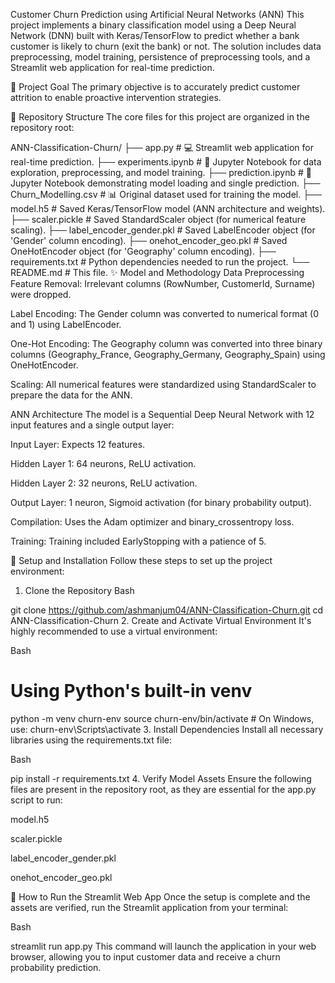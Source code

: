 Customer Churn Prediction using Artificial Neural Networks (ANN)
This project implements a binary classification model using a Deep Neural Network (DNN) built with Keras/TensorFlow to predict whether a bank customer is likely to churn (exit the bank) or not. The solution includes data preprocessing, model training, persistence of preprocessing tools, and a Streamlit web application for real-time prediction.

🚀 Project Goal
The primary objective is to accurately predict customer attrition to enable proactive intervention strategies.

📁 Repository Structure
The core files for this project are organized in the repository root:

ANN-Classification-Churn/
├── app.py                      # 💻 Streamlit web application for real-time prediction.
├── experiments.ipynb           # 🧪 Jupyter Notebook for data exploration, preprocessing, and model training.
├── prediction.ipynb            # 📝 Jupyter Notebook demonstrating model loading and single prediction.
├── Churn_Modelling.csv         # 📊 Original dataset used for training the model.
├── model.h5                    # Saved Keras/TensorFlow model (ANN architecture and weights).
├── scaler.pickle               # Saved StandardScaler object (for numerical feature scaling).
├── label_encoder_gender.pkl    # Saved LabelEncoder object (for 'Gender' column encoding).
├── onehot_encoder_geo.pkl      # Saved OneHotEncoder object (for 'Geography' column encoding).
├── requirements.txt            # Python dependencies needed to run the project.
└── README.md                   # This file.
✨ Model and Methodology
Data Preprocessing
Feature Removal: Irrelevant columns (RowNumber, CustomerId, Surname) were dropped.

Label Encoding: The Gender column was converted to numerical format (0 and 1) using LabelEncoder.

One-Hot Encoding: The Geography column was converted into three binary columns (Geography_France, Geography_Germany, Geography_Spain) using OneHotEncoder.

Scaling: All numerical features were standardized using StandardScaler to prepare the data for the ANN.

ANN Architecture
The model is a Sequential Deep Neural Network with 12 input features and a single output layer:

Input Layer: Expects 12 features.

Hidden Layer 1: 64 neurons, ReLU activation.

Hidden Layer 2: 32 neurons, ReLU activation.

Output Layer: 1 neuron, Sigmoid activation (for binary probability output).

Compilation: Uses the Adam optimizer and binary_crossentropy loss.

Training: Training included EarlyStopping with a patience of 5.

🔧 Setup and Installation
Follow these steps to set up the project environment:

1. Clone the Repository
Bash

git clone https://github.com/ashmanjum04/ANN-Classification-Churn.git
cd ANN-Classification-Churn
2. Create and Activate Virtual Environment
It's highly recommended to use a virtual environment:

Bash

# Using Python's built-in venv
python -m venv churn-env
source churn-env/bin/activate  # On Windows, use: churn-env\Scripts\activate
3. Install Dependencies
Install all necessary libraries using the requirements.txt file:

Bash

pip install -r requirements.txt
4. Verify Model Assets
Ensure the following files are present in the repository root, as they are essential for the app.py script to run:

model.h5

scaler.pickle

label_encoder_gender.pkl

onehot_encoder_geo.pkl

🚀 How to Run the Streamlit Web App
Once the setup is complete and the assets are verified, run the Streamlit application from your terminal:

Bash

streamlit run app.py
This command will launch the application in your web browser, allowing you to input customer data and receive a churn probability prediction.

